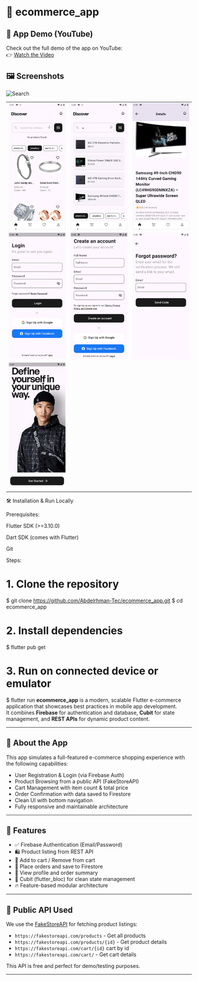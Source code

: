 # 🛒 ecommerce_app

## 🎥 App Demo (YouTube)
Check out the full demo of the app on YouTube:  
👉 [Watch the Video](https://www.youtube.com/watch?v=ud6hY3njbgI)

## 🖼️ Screenshots
<img src="assets/screenshots/Cover.png" alt="Search" width="600" />

<table>
  <tr>
    <td><img src="assets/screenshots/home.png" alt="Home" width="160" /></td>
    <td><img src="assets/screenshots/search.png" alt="Search" width="160" /></td>
    <td><img src="assets/screenshots/prdoucts_details.png" alt="prdoucts_details" width="160" /></td>
  </tr>
  <tr>
    <td><img src="assets/screenshots/sign_in.png" alt="Sign In" width="160" /></td>
    <td><img src="assets/screenshots/sign_up.png" alt="Sign Up" width="160" /></td>
    <td><img src="assets/screenshots/forgot_password.png" alt="Forgot Password" width="160" /></td>
  </tr>
  <tr>
    <td><img src="assets/screenshots/onboarding.png" alt="Onboarding" width="160" /></td>
    <td></td>
    <td></td>
  </tr>
</table>
🛠️ Installation & Run Locally

Prerequisites:

Flutter SDK (>=3.10.0)

Dart SDK (comes with Flutter)

Git

Steps:
# 1. Clone the repository
$ git clone https://github.com/Abdelrhman-Tec/ecommerce_app.git
$ cd ecommerce_app

# 2. Install dependencies
$ flutter pub get

# 3. Run on connected device or emulator
$ flutter run
**ecommerce_app** is a modern, scalable Flutter e-commerce application that showcases best practices in mobile app development.  
It combines **Firebase** for authentication and database, **Cubit** for state management, and **REST APIs** for dynamic product content.

---

## 📱 About the App

This app simulates a full-featured e-commerce shopping experience with the following capabilities:

- User Registration & Login (via Firebase Auth)
- Product Browsing from a public API (FakeStoreAPI)
- Cart Management with item count & total price
- Order Confirmation with data saved to Firestore
- Clean UI with bottom navigation
- Fully responsive and maintainable architecture

---

## 🚀 Features

- ✅ Firebase Authentication (Email/Password)
- 🛍️ Product listing from REST API
- 🛒 Add to cart / Remove from cart
- 🧾 Place orders and save to Firestore
- 📄 View profile and order summary
- 🧠 Cubit (flutter_bloc) for clean state management
- 🔥 Feature-based modular architecture

---

## 🔗 Public API Used

We use the [FakeStoreAPI](https://fakestoreapi.com/) for fetching product listings:
- `https://fakestoreapi.com/products` - Get all products
- `https://fakestoreapi.com/products/{id}` - Get product details
- `https://fakestoreapi.com/cart/{id}` cart by id
- `https://fakestoreapi.com/cart/` - Get cart details

This API is free and perfect for demo/testing purposes.

---


